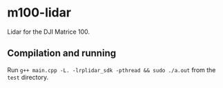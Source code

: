 # m100-lidar
Lidar for the DJI Matrice 100.

## Compilation and running
Run `g++ main.cpp -L. -lrplidar_sdk -pthread && sudo ./a.out` from the `test` directory.
